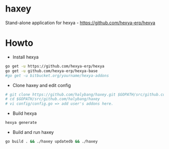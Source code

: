 # haxey
Stand-alone application for hexya - https://github.com/hexya-erp/hexya

# Howto
* Install hexya
```bash
go get -u https://github.com/hexya-erp/hexya
go get -u github.com/hexya-erp/hexya-base
#go get -u bitbucket.org/yourname/hexya-addons
```
* Clone haxey and edit config
```bash
# git clone https://github.com/halybang/haxey.git $GOPATH/src/github.com/halybang/haxey
# cd $GOPATH/src/github.com/halybang/haxey
# vi config/config.go => add user's addons here.
```
* Build hexya
```bash
hexya generate
```
* Build and run haxey
```bash
go build . && ./haxey updatedb && ./haxey
```
